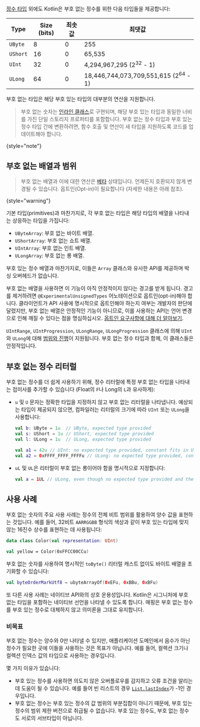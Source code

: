 [//]: # (title: 부호 없는 정수 타입)

[정수 타입](numbers.md#integer-types) 외에도 Kotlin은 부호 없는 정수를 위한 다음 타입들을 제공합니다:

| Type     | Size (bits) | 최솟값 | 최댓값                                       |
|----------|-------------|-----------|-------------------------------------------------|
| `UByte`  | 8           | 0         | 255                                             |
| `UShort` | 16          | 0         | 65,535                                          |
| `UInt`   | 32          | 0         | 4,294,967,295 (2<sup>32</sup> - 1)              |
| `ULong`  | 64          | 0         | 18,446,744,073,709,551,615 (2<sup>64</sup> - 1) |

부호 없는 타입은 해당 부호 있는 타입의 대부분의 연산을 지원합니다.

> 부호 없는 숫자는 [인라인 클래스](inline-classes.md)로 구현되며, 해당 부호 있는 타입과 동일한 너비를 가진 단일 스토리지 프로퍼티를 포함합니다. 부호 없는 정수 타입과 부호 있는 정수 타입 간에 변환하려면, 함수 호출 및 연산이 새 타입을 지원하도록 코드를 업데이트해야 합니다.
>
{style="note"}

## 부호 없는 배열과 범위

> 부호 없는 배열과 이에 대한 연산은 [베타](components-stability.md) 상태입니다. 언제든지 호환되지 않게 변경될 수 있습니다. 옵트인(Opt-in)이 필요합니다 (자세한 내용은 아래 참조).
>
{style="warning"}

기본 타입(primitives)과 마찬가지로, 각 부호 없는 타입은 해당 타입의 배열을 나타내는 상응하는 타입을 가집니다:

* `UByteArray`: 부호 없는 바이트 배열.
* `UShortArray`: 부호 없는 쇼트 배열.
* `UIntArray`: 부호 없는 인트 배열.
* `ULongArray`: 부호 없는 롱 배열.

부호 있는 정수 배열과 마찬가지로, 이들은 `Array` 클래스와 유사한 API를 제공하며 박싱 오버헤드가 없습니다.

부호 없는 배열을 사용하면 이 기능이 아직 안정적이지 않다는 경고를 받게 됩니다. 경고를 제거하려면 `@ExperimentalUnsignedTypes` 어노테이션으로 옵트인(opt-in)해야 합니다. 클라이언트가 API 사용에 명시적으로 옵트인해야 하는지 여부는 개발자의 판단에 달렸지만, 부호 없는 배열은 안정적인 기능이 아니므로, 이를 사용하는 API는 언어 변경으로 인해 깨질 수 있다는 점을 명심하십시오. [옵트인 요구사항에 대해 더 알아보기](opt-in-requirements.md).

`UIntRange`, `UIntProgression`, `ULongRange`, `ULongProgression` 클래스에 의해 `UInt`와 `ULong`에 대해 [범위와 진행](ranges.md)이 지원됩니다. 부호 없는 정수 타입과 함께, 이 클래스들은 안정적입니다.

## 부호 없는 정수 리터럴

부호 없는 정수를 더 쉽게 사용하기 위해, 정수 리터럴에 특정 부호 없는 타입을 나타내는 접미사를 추가할 수 있습니다 (Float의 `F`나 Long의 `L`과 유사하게):

* `u` 및 `U` 문자는 정확한 타입을 지정하지 않고 부호 없는 리터럴을 나타냅니다.
    예상되는 타입이 제공되지 않으면, 컴파일러는 리터럴의 크기에 따라 `UInt` 또는 `ULong`을 사용합니다:

    ```kotlin
    val b: UByte = 1u  // UByte, expected type provided
    val s: UShort = 1u // UShort, expected type provided
    val l: ULong = 1u  // ULong, expected type provided
  
    val a1 = 42u // UInt: no expected type provided, constant fits in UInt
    val a2 = 0xFFFF_FFFF_FFFFu // ULong: no expected type provided, constant doesn't fit in UInt
    ```

* `uL` 및 `UL`은 리터럴이 부호 없는 롱이어야 함을 명시적으로 지정합니다:

    ```kotlin
    val a = 1UL // ULong, even though no expected type provided and the constant fits into UInt
    ```

## 사용 사례

부호 없는 숫자의 주요 사용 사례는 정수의 전체 비트 범위를 활용하여 양수 값을 표현하는 것입니다.
예를 들어, 32비트 `AARRGGBB` 형식의 색상과 같이 부호 있는 타입에 맞지 않는 16진수 상수를 표현하는 데 사용됩니다:

```kotlin
data class Color(val representation: UInt)

val yellow = Color(0xFFCC00CCu)
```

부호 없는 숫자를 사용하여 명시적인 `toByte()` 리터럴 캐스트 없이도 바이트 배열을 초기화할 수 있습니다:

```kotlin
val byteOrderMarkUtf8 = ubyteArrayOf(0xEFu, 0xBBu, 0xBFu)
```

또 다른 사용 사례는 네이티브 API와의 상호 운용성입니다. Kotlin은 시그니처에 부호 없는 타입을 포함하는 네이티브 선언을 나타낼 수 있도록 합니다. 매핑은 부호 없는 정수를 부호 있는 정수로 대체하지 않고 의미론을 그대로 유지합니다.

### 비목표

부호 없는 정수는 양수와 0만 나타낼 수 있지만, 애플리케이션 도메인에서 음수가 아닌 정수가 필요한 곳에 이들을 사용하는 것은 목표가 아닙니다. 예를 들어, 컬렉션 크기나 컬렉션 인덱스 값의 타입으로 사용하는 경우입니다.

몇 가지 이유가 있습니다:

* 부호 있는 정수를 사용하면 의도치 않은 오버플로우를 감지하고 오류 조건을 알리는 데 도움이 될 수 있습니다. 예를 들어 빈 리스트의 경우 [`List.lastIndex`](https://kotlinlang.org/api/latest/jvm/stdlib/kotlin.collections/last-index.html)가 -1인 경우입니다.
* 부호 없는 정수는 부호 있는 정수의 값 범위의 부분집합이 아니기 때문에, 부호 있는 정수의 범위 제한 버전으로 취급될 수 없습니다. 부호 있는 정수도, 부호 없는 정수도 서로의 서브타입이 아닙니다.
